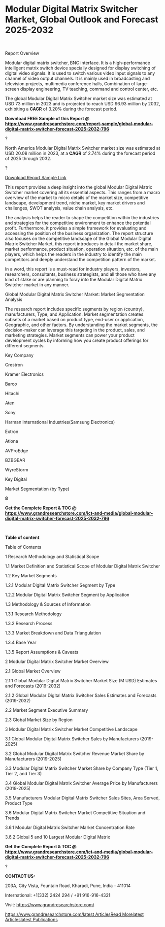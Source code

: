 <h1>Modular Digital Matrix Switcher Market, Global Outlook and Forecast 2025-2032</h1><br/><p>Report Overview</p>
 
 
 
 <p>Modular digital matrix switcher, BNC interface. It is a high-performance intelligent matrix switch device specially designed for display switching of digital video signals. It is used to switch various video input signals to any channel of video output channels. It is mainly used in broadcasting and television projects, multimedia conference halls, Combination of large-screen display engineering, TV teaching, command and control center, etc.</p>
 
 
 
 <p>The global Modular Digital Matrix Switcher market size was estimated at USD 73 million in 2023 and is projected to reach USD 96.93 million by 2032, exhibiting a <strong>CAGR</strong> of 3.20% during the forecast period.</p>
 
 
 
 <div><b>Download FREE Sample of this Report @ <a href="https://www.grandresearchstore.com/report-sample/global-modular-digital-matrix-switcher-forecast-2025-2032-796">https://www.grandresearchstore.com/report-sample/global-modular-digital-matrix-switcher-forecast-2025-2032-796</a></b></div>
 
 
 
 <p>? </p>
 
 
 
 <p>North America Modular Digital Matrix Switcher market size was estimated at USD 20.08 million in 2023, at a <strong>CAGR</strong> of 2.74% during the forecast period of 2025 through 2032.</p>
 
 
 
 <p>? </p>
 
 
 
 <p><a href="https://www.grandresearchstore.com/mr-admin/report-sample/global-modular-digital-matrix-switcher-forecast-2025-2032-796">Download Report Sample Link</a></p>
 
 
 
 <p>This report provides a deep insight into the global Modular Digital Matrix Switcher market covering all its essential aspects. This ranges from a macro overview of the market to micro details of the market size, competitive landscape, development trend, niche market, key market drivers and challenges, SWOT analysis, value chain analysis, etc.</p>
 
 
 
 <p>The analysis helps the reader to shape the competition within the industries and strategies for the competitive environment to enhance the potential profit. Furthermore, it provides a simple framework for evaluating and accessing the position of the business organization. The report structure also focuses on the competitive landscape of the Global Modular Digital Matrix Switcher Market, this report introduces in detail the market share, market performance, product situation, operation situation, etc. of the main players, which helps the readers in the industry to identify the main competitors and deeply understand the competition pattern of the market.</p>
 
 
 
 <p>In a word, this report is a must-read for industry players, investors, researchers, consultants, business strategists, and all those who have any kind of stake or are planning to foray into the Modular Digital Matrix Switcher market in any manner.</p>
 
 
 
 <p>Global Modular Digital Matrix Switcher Market: Market Segmentation Analysis</p>
 
 
 
 <p>The research report includes specific segments by region (country), manufacturers, Type, and Application. Market segmentation creates subsets of a market based on product type, end-user or application, Geographic, and other factors. By understanding the market segments, the decision-maker can leverage this targeting in the product, sales, and marketing strategies. Market segments can power your product development cycles by informing how you create product offerings for different segments.</p>
 
 
 
 <p>Key Company</p>
 
 
 
 <p>Crestron</p>
 
 
 
 <p>Kramer Electronics</p>
 
 
 
 <p>Barco</p>
 
 
 
 <p>Hitachi</p>
 
 
 
 <p>Aten</p>
 
 
 
 <p>Sony</p>
 
 
 
 <p>Harman International Industries(Samsung Electronics)</p>
 
 
 
 <p>Extron</p>
 
 
 
 <p>Atlona</p>
 
 
 
 <p>AVProEdge</p>
 
 
 
 <p>BZBGEAR</p>
 
 
 
 <p>WyreStorm</p>
 
 
 
 <p>Key Digital</p>
 
 
 
 <p>Market Segmentation (by Type)</p>
 
 
 
 <p><strong>8</strong></p>
 
 
 
 <div><b>Get the Complete Report & TOC @ <a href="https://www.grandresearchstore.com/ict-and-media/global-modular-digital-matrix-switcher-forecast-2025-2032-796">https://www.grandresearchstore.com/ict-and-media/global-modular-digital-matrix-switcher-forecast-2025-2032-796</a></b></div>
 
 
 
 <p><br />
 
 <b>Table of content</b></p>
 
 
 
 <p>Table of Contents<br />
 
 1 Research Methodology and Statistical Scope<br />
 
 1.1 Market Definition and Statistical Scope of Modular Digital Matrix Switcher<br />
 
 1.2 Key Market Segments<br />
 
 1.2.1 Modular Digital Matrix Switcher Segment by Type<br />
 
 1.2.2 Modular Digital Matrix Switcher Segment by Application<br />
 
 1.3 Methodology & Sources of Information<br />
 
 1.3.1 Research Methodology<br />
 
 1.3.2 Research Process<br />
 
 1.3.3 Market Breakdown and Data Triangulation<br />
 
 1.3.4 Base Year<br />
 
 1.3.5 Report Assumptions & Caveats<br />
 
 2 Modular Digital Matrix Switcher Market Overview<br />
 
 2.1 Global Market Overview<br />
 
 2.1.1 Global Modular Digital Matrix Switcher Market Size (M USD) Estimates and Forecasts (2019-2032)<br />
 
 2.1.2 Global Modular Digital Matrix Switcher Sales Estimates and Forecasts (2019-2032)<br />
 
 2.2 Market Segment Executive Summary<br />
 
 2.3 Global Market Size by Region<br />
 
 3 Modular Digital Matrix Switcher Market Competitive Landscape<br />
 
 3.1 Global Modular Digital Matrix Switcher Sales by Manufacturers (2019-2025)<br />
 
 3.2 Global Modular Digital Matrix Switcher Revenue Market Share by Manufacturers (2019-2025)<br />
 
 3.3 Modular Digital Matrix Switcher Market Share by Company Type (Tier 1, Tier 2, and Tier 3)<br />
 
 3.4 Global Modular Digital Matrix Switcher Average Price by Manufacturers (2019-2025)<br />
 
 3.5 Manufacturers Modular Digital Matrix Switcher Sales Sites, Area Served, Product Type<br />
 
 3.6 Modular Digital Matrix Switcher Market Competitive Situation and Trends<br />
 
 3.6.1 Modular Digital Matrix Switcher Market Concentration Rate<br />
 
 3.6.2 Global 5 and 10 Largest Modular Digital Matrix</p>
 
 
 
 <div><b>Get the Complete Report & TOC @ <a href="https://www.grandresearchstore.com/ict-and-media/global-modular-digital-matrix-switcher-forecast-2025-2032-796">https://www.grandresearchstore.com/ict-and-media/global-modular-digital-matrix-switcher-forecast-2025-2032-796</a></b></div>
 
 
 
 <p>? </p>
 
 
 
 <p><b>CONTACT US:</b><br />
 
 203A, City Vista, Fountain Road, Kharadi, Pune, India - 411014<br />
 
 International: +1(332) 2424 294 / +91 916-916-4321<br />
 
 Visit: <a href="https://www.grandresearchstore.com/">https://www.grandresearchstore.com/</a><br />
 
 <a href="https://gyeongbokgung.com">https://www.grandresearchstore.com/</a><a href="https://hallyeomaritime.com">latest Articles</a><a href="https://jingwansa.com">Read More</a><a href="https://nguoiviet.jp/">latest Articles</a><a href="https://www.intelmarketresearch.com/">latest Publications</a></p>